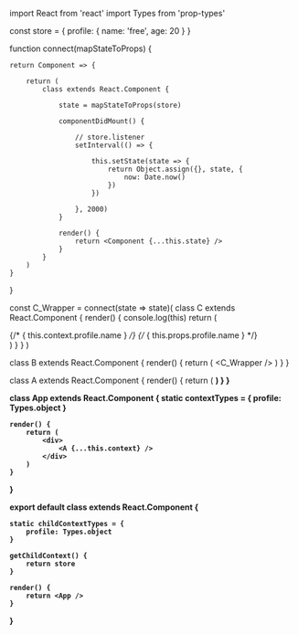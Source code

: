 import React from 'react'
import Types from 'prop-types'


const store = {
    profile: {
        name: 'free',
        age: 20
    }
}


function connect(mapStateToProps) {
    
    return Component => {
        
        return (
            class extends React.Component {

                state = mapStateToProps(store)

                componentDidMount() {
                    
                    // store.listener
                    setInterval(() => {
                        
                        this.setState(state => {
                            return Object.assign({}, state, {
                                now: Date.now()
                            })
                        })

                    }, 2000)
                }

                render() {
                    return <Component {...this.state} />
                }
            }
        )
    }
}


const C_Wrapper = connect(state => state)(
    class C extends React.Component {
        render() {
            console.log(this)
            return (
                <div>
                    {/* { this.context.profile.name } */}
                    {/* { this.props.profile.name } */}
                </div>
            )
        }
    }
)


class B extends React.Component {
    render() {
        return (
            <C_Wrapper />
        )
    }
}


class A extends React.Component {
    render() {
        return (
            <B />
        )
    }
}


class App extends React.Component {
    static contextTypes = {
        profile: Types.object
    }

    render() {
        return (
            <div>
                <A {...this.context} />                
            </div>
        )
    }
}


export default class extends React.Component {

    static childContextTypes = {
        profile: Types.object
    }

    getChildContext() {
        return store
    }

    render() {
        return <App />
    }
}